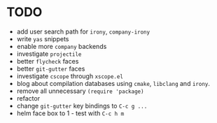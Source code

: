 # TODO

* add user search path for `irony`, `company-irony`
* write `yas` snippets
* enable more `company` backends
* investigate `projectile`
* better `flycheck` faces
* better `git-gutter` faces
* investigate `cscope` through `xscope.el`
* blog about compilation databases using `cmake`, `libclang` and `irony`.
* remove all unnecessary `(require 'package)`
* refactor
* change `git-gutter` key bindings to `C-c g ...`
* helm face box to 1 - test with `C-c h m`
